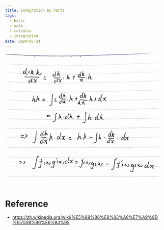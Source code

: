 ```yaml
---
title: Integration By Parts
tags:
  - basic
  - math
  - calculus
  - integration
date: 2024-05-24
---
```

![](math/calculus/integration/attachments/3b071487d6f6a2b9f3bcc06fab7135ab_720.jpg)
# Reference

* https://zh.wikipedia.org/wiki/%E5%88%86%E9%83%A8%E7%A9%8D%E5%88%86%E6%B3%95
